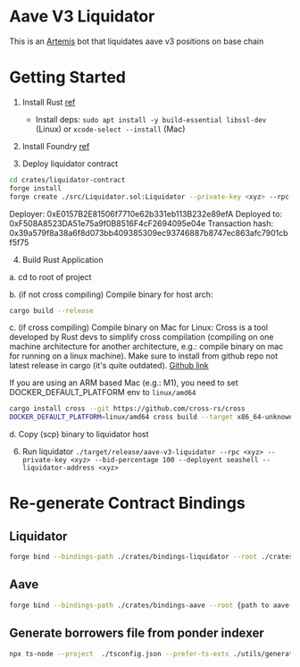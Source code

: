 # Aave V3 Liquidator

This is an [Artemis](https://github.com/paradigmxyz/artemis) bot that liquidates aave v3 positions on base chain

# Getting Started

1. Install Rust [ref](https://doc.rust-lang.org/book/ch01-01-installation.html)

   - Install deps: `sudo apt install -y build-essential libssl-dev` (Linux) or `xcode-select --install` (Mac)

2. Install Foundry [ref](https://book.getfoundry.sh/getting-started/installation)

3. Deploy liquidator contract

```bash
cd crates/liquidator-contract
forge install
forge create ./src/Liquidator.sol:Liquidator --private-key <xyz> --rpc-url <xyz>
```

Deployer: 0xE0157B2E81506f7710e62b331eb113B232e89efA
Deployed to: 0xF508A8523DA51e75a9f0B8516F4cF2694095e04e
Transaction hash: 0x39a579f8a38a6f8d073bb409385309ec93746887b8747ec863afc7901cbf5f75

4. Build Rust Application

a. cd to root of project

b. (if not cross compiling) Compile binary for host arch:

```bash
cargo build --release
```

c. (if cross compiling) Compile binary on Mac for Linux:
Cross is a tool developed by Rust devs to simplify cross compilation (compiling on one machine architecture for another architecture, e.g.: compile binary on mac for running on a linux machine). Make sure to install from github repo not latest release in cargo (it's quite outdated). [Github link](https://github.com/cross-rs/cross)

If you are using an ARM based Mac (e.g.: M1), you need to set DOCKER_DEFAULT_PLATFORM env to `linux/amd64`

```bash
cargo install cross --git https://github.com/cross-rs/cross
DOCKER_DEFAULT_PLATFORM=linux/amd64 cross build --target x86_64-unknown-linux-gnu --release
```

d. Copy (scp) binary to liquidator host

6. Run liquidator
   `./target/release/aave-v3-liquidator --rpc <xyz> --private-key <xyz> --bid-percentage 100 --deployent seashell --liquidator-address <xyz>`

# Re-generate Contract Bindings

## Liquidator

```bash
forge bind --bindings-path ./crates/bindings-liquidator --root ./crates/liquidator-contract --crate-name bindings-liquidator --overwrite
```

## Aave

```bash
forge bind --bindings-path ./crates/bindings-aave --root {path to aave-v3-core} --crate-name bindings-aave --overwrite
```

## Generate borrowers file from ponder indexer

```bash
npx ts-node --project  ./tsconfig.json --prefer-ts-exts ./utils/generateBorrowersFile.ts
```
